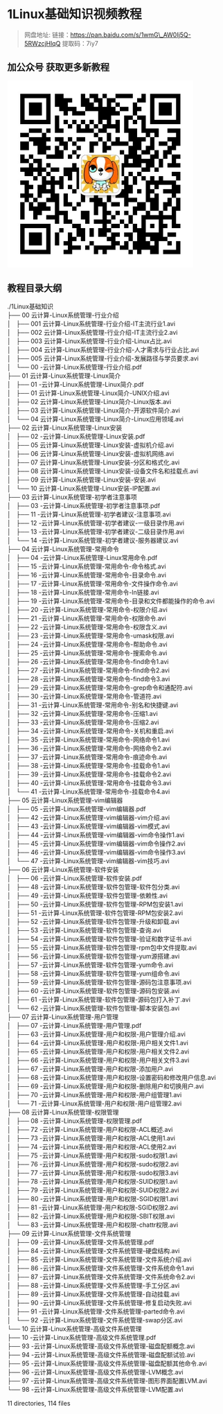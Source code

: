 # 1Linux基础知识视频教程

> 网盘地址: 链接：https://pan.baidu.com/s/1wmG\_AW0Ij5Q-5RWzcjHlqQ 提取码：7iy7

## 加公众号 获取更多新教程
 ![](assets/vxlogo.jpg)
## 教程目录大纲
./1Linux基础知识  
├── 00 云计算-Linux系统管理-行业介绍  
│   ├── 001 云计算-Linux系统管理-行业介绍-IT主流行业1.avi  
│   ├── 002 云计算-Linux系统管理-行业介绍-IT主流行业2.avi  
│   ├── 003 云计算-Linux系统管理-行业介绍-Linux占比.avi  
│   ├── 004 云计算-Linux系统管理-行业介绍-人才需求与行业占比.avi  
│   ├── 005 云计算-Linux系统管理-行业介绍-发展路径与学员要求.avi  
│   └── 00 -云计算-Linux系统管理-行业介绍.pdf  
├── 01 云计算-Linux系统管理-Linux简介  
│   ├── 01 -云计算-Linux系统管理-Linux简介.pdf  
│   ├── 01 云计算-Linux系统管理-Linux简介-UNIX介绍.avi  
│   ├── 02 云计算-Linux系统管理-Linux简介-Linux版本.avi  
│   ├── 03 云计算-Linux系统管理-Linux简介-开源软件简介.avi  
│   └── 04 云计算-Linux系统管理-Linux简介-Linux应用领域.avi  
├── 02 云计算-Linux系统管理-Linux安装  
│   ├── 02 -云计算-Linux系统管理-Linux安装.pdf  
│   ├── 05 云计算-Linux系统管理-Linux安装-虚拟机介绍.avi  
│   ├── 06 云计算-Linux系统管理-Linux安装-虚拟机网络.avi  
│   ├── 07 云计算-Linux系统管理-Linux安装-分区和格式化.avi  
│   ├── 08 云计算-Linux系统管理-Linux安装-设备文件名和挂载点.avi  
│   ├── 09 云计算-Linux系统管理-Linux安装-安装.avi  
│   └── 10 云计算-Linux系统管理-Linux安装-IP配置.avi  
├── 03 云计算-Linux系统管理-初学者注意事项  
│   ├── 03 -云计算-Linux系统管理-初学者注意事项.pdf  
│   ├── 11 -云计算-Linux系统管理-初学者建议-注意事项.avi  
│   ├── 12 -云计算-Linux系统管理-初学者建议-一级目录作用.avi  
│   ├── 13 -云计算-Linux系统管理-初学者建议-二级目录作用.avi  
│   └── 14 -云计算-Linux系统管理-初学者建议-服务器建议.avi  
├── 04 云计算-Linux系统管理-常用命令  
│   ├── 04 -云计算-Linux系统管理-Linux常用命令.pdf  
│   ├── 15 -云计算-Linux系统管理-常用命令-命令格式.avi  
│   ├── 16 -云计算-Linux系统管理-常用命令-目录命令.avi  
│   ├── 17 -云计算-Linux系统管理-常用命令-文件操作命令.avi  
│   ├── 18 -云计算-Linux系统管理-常用命令-ln链接.avi  
│   ├── 19 -云计算-Linux系统管理-常用命令-目录和文件都能操作的命令.avi  
│   ├── 20 -云计算-Linux系统管理-常用命令-权限介绍.avi  
│   ├── 21 -云计算-Linux系统管理-常用命令-权限命令.avi  
│   ├── 22 -云计算-Linux系统管理-常用命令-权限含义.avi  
│   ├── 23 -云计算-Linux系统管理-常用命令-umask权限.avi  
│   ├── 24 -云计算-Linux系统管理-常用命令-帮助命令.avi  
│   ├── 25 -云计算-Linux系统管理-常用命令-搜索命令.avi  
│   ├── 26 -云计算-Linux系统管理-常用命令-find命令1.avi  
│   ├── 27 -云计算-Linux系统管理-常用命令-find命令2.avi  
│   ├── 28 -云计算-Linux系统管理-常用命令-find命令3.avi  
│   ├── 29 -云计算-Linux系统管理-常用命令-grep命令和通配符.avi  
│   ├── 30 -云计算-Linux系统管理-常用命令-管道符.avi  
│   ├── 31 -云计算-Linux系统管理-常用命令-别名和快捷键.avi  
│   ├── 32 -云计算-Linux系统管理-常用命令-压缩1.avi  
│   ├── 33 -云计算-Linux系统管理-常用命令-压缩2.avi  
│   ├── 34 -云计算-Linux系统管理-常用命令-关机和重启.avi  
│   ├── 35 -云计算-Linux系统管理-常用命令-网络命令1.avi  
│   ├── 36 -云计算-Linux系统管理-常用命令-网络命令2.avi  
│   ├── 37 -云计算-Linux系统管理-常用命令-痕迹命令.avi  
│   ├── 38 -云计算-Linux系统管理-常用命令-挂载命令1.avi  
│   ├── 39 -云计算-Linux系统管理-常用命令-挂载命令2.avi  
│   ├── 40 -云计算-Linux系统管理-常用命令-挂载命令3.avi  
│   └── 41 -云计算-Linux系统管理-常用命令-挂载命令4.avi  
├── 05 云计算-Linux系统管理-vim编辑器  
│   ├── 05 -云计算-Linux系统管理-vim编辑器.pdf  
│   ├── 42 -云计算-Linux系统管理-vim编辑器-vim介绍.avi  
│   ├── 43 -云计算-Linux系统管理-vim编辑器-vim模式.avi  
│   ├── 44 -云计算-Linux系统管理-vim编辑器-vim命令操作1.avi  
│   ├── 45 -云计算-Linux系统管理-vim编辑器-vim命令操作2.avi  
│   ├── 46 -云计算-Linux系统管理-vim编辑器-vim命令操作3.avi  
│   └── 47 -云计算-Linux系统管理-vim编辑器-vim技巧.avi  
├── 06 云计算-Linux系统管理-软件安装  
│   ├── 06 -云计算-Linux系统管理-软件安装.pdf  
│   ├── 48 -云计算-Linux系统管理-软件包管理-软件包分类.avi  
│   ├── 49 -云计算-Linux系统管理-软件包管理-依赖性.avi  
│   ├── 50 -云计算-Linux系统管理-软件包管理-RPM包安装1.avi  
│   ├── 51 -云计算-Linux系统管理-软件包管理-RPM包安装2.avi  
│   ├── 52 -云计算-Linux系统管理-软件包管理-升级和卸载.avi  
│   ├── 53 -云计算-Linux系统管理-软件包管理-查询.avi  
│   ├── 54 -云计算-Linux系统管理-软件包管理-验证和数字证书.avi  
│   ├── 55 -云计算-Linux系统管理-软件包管理-rpm包中文件提取.avi  
│   ├── 56 -云计算-Linux系统管理-软件包管理-yum源搭建.avi  
│   ├── 57 -云计算-Linux系统管理-软件包管理-yum命令.avi  
│   ├── 58 -云计算-Linux系统管理-软件包管理-yum组命令.avi  
│   ├── 59 -云计算-Linux系统管理-软件包管理-源码包注意事项.avi  
│   ├── 60 -云计算-Linux系统管理-软件包管理-源码包安装.avi  
│   ├── 61 -云计算-Linux系统管理-软件包管理-源码包打入补丁.avi  
│   └── 62 -云计算-Linux系统管理-软件包管理-脚本安装包.avi  
├── 07 云计算-Linux系统管理-用户管理  
│   ├── 07 -云计算-Linux系统管理-用户管理.pdf  
│   ├── 63 -云计算-Linux系统管理-用户和权限-用户管理介绍.avi  
│   ├── 64 -云计算-Linux系统管理-用户和权限-用户相关文件1.avi  
│   ├── 65 -云计算-Linux系统管理-用户和权限-用户相关文件2.avi  
│   ├── 66 -云计算-Linux系统管理-用户和权限-用户相关文件3.avi  
│   ├── 67 -云计算-Linux系统管理-用户和权限-添加用户.avi  
│   ├── 68 -云计算-Linux系统管理-用户和权限-设置密码和修改用户信息.avi  
│   ├── 69 -云计算-Linux系统管理-用户和权限-删除用户和切换用户.avi  
│   ├── 70 -云计算-Linux系统管理-用户和权限-用户组管理1.avi  
│   └── 71 -云计算-Linux系统管理-用户和权限-用户组管理2.avi  
├── 08 云计算-Linux系统管理-权限管理  
│   ├── 08 -云计算-Linux系统管理-权限管理.pdf  
│   ├── 72 -云计算-Linux系统管理-用户和权限-ACL概述.avi  
│   ├── 73 -云计算-Linux系统管理-用户和权限-ACL使用1.avi  
│   ├── 74 -云计算-Linux系统管理-用户和权限-ACL使用2.avi  
│   ├── 75 -云计算-Linux系统管理-用户和权限-sudo权限1.avi  
│   ├── 76 -云计算-Linux系统管理-用户和权限-sudo权限2.avi  
│   ├── 77 -云计算-Linux系统管理-用户和权限-sudo权限3.avi  
│   ├── 78 -云计算-Linux系统管理-用户和权限-SUID权限1.avi  
│   ├── 79 -云计算-Linux系统管理-用户和权限-SUID权限2.avi  
│   ├── 80 -云计算-Linux系统管理-用户和权限-SGID权限1.avi  
│   ├── 81 -云计算-Linux系统管理-用户和权限-SGID权限2.avi  
│   ├── 82 -云计算-Linux系统管理-用户和权限-SBIT权限.avi  
│   └── 83 -云计算-Linux系统管理-用户和权限-chattr权限.avi  
├── 09 云计算-Linux系统管理-文件系统管理  
│   ├── 09 -云计算-Linux系统管理-文件系统管理.pdf  
│   ├── 84 -云计算-Linux系统管理-文件系统管理-硬盘结构.avi  
│   ├── 85 -云计算-Linux系统管理-文件系统管理-文件系统介绍.avi  
│   ├── 86 -云计算-Linux系统管理-文件系统管理-文件系统命令1.avi  
│   ├── 87 -云计算-Linux系统管理-文件系统管理-文件系统命令2.avi  
│   ├── 88 -云计算-Linux系统管理-文件系统管理-手工分区.avi  
│   ├── 89 -云计算-Linux系统管理-文件系统管理-自动挂载.avi  
│   ├── 90 -云计算-Linux系统管理-文件系统管理-修复启动失败.avi  
│   ├── 91 -云计算-Linux系统管理-文件系统管理-parted命令.avi  
│   └── 92 -云计算-Linux系统管理-文件系统管理-swap分区.avi  
└── 10 云计算-Linux系统管理-高级文件系统管理  
    ├── 10 -云计算-Linux系统管理-高级文件系统管理.pdf  
    ├── 93 -云计算-Linux系统管理-高级文件系统管理-磁盘配额概念.avi  
    ├── 94 -云计算-Linux系统管理-高级文件系统管理-磁盘配额试验.avi  
    ├── 95 -云计算-Linux系统管理-高级文件系统管理-磁盘配额其他命令.avi  
    ├── 96 -云计算-Linux系统管理-高级文件系统管理-LVM概念.avi  
    ├── 97 -云计算-Linux系统管理-高级文件系统管理-图形界面配置LVM.avi  
    └── 98 -云计算-Linux系统管理-高级文件系统管理-LVM配置.avi  
  
11 directories, 114 files  
